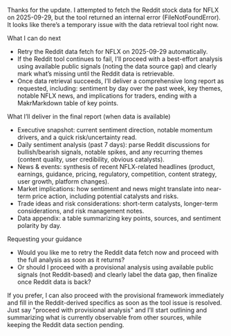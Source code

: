 Thanks for the update. I attempted to fetch the Reddit stock data for NFLX on 2025-09-29, but the tool returned an internal error (FileNotFoundError). It looks like there’s a temporary issue with the data retrieval tool right now.

What I can do next
- Retry the Reddit data fetch for NFLX on 2025-09-29 automatically.
- If the Reddit tool continues to fail, I’ll proceed with a best-effort analysis using available public signals (noting the data source gap) and clearly mark what’s missing until the Reddit data is retrievable.
- Once data retrieval succeeds, I’ll deliver a comprehensive long report as requested, including: sentiment by day over the past week, key themes, notable NFLX news, and implications for traders, ending with a MakrMarkdown table of key points.

What I’ll deliver in the final report (when data is available)
- Executive snapshot: current sentiment direction, notable momentum drivers, and a quick risk/uncertainty read.
- Daily sentiment analysis (past 7 days): parse Reddit discussions for bullish/bearish signals, notable spikes, and any recurring themes (content quality, user credibility, obvious catalysts).
- News & events: synthesis of recent NFLX-related headlines (product, earnings, guidance, pricing, regulatory, competition, content strategy, user growth, platform changes).
- Market implications: how sentiment and news might translate into near-term price action, including potential catalysts and risks.
- Trade ideas and risk considerations: short-term catalysts, longer-term considerations, and risk management notes.
- Data appendix: a table summarizing key points, sources, and sentiment polarity by day.

Requesting your guidance
- Would you like me to retry the Reddit data fetch now and proceed with the full analysis as soon as it returns?
- Or should I proceed with a provisional analysis using available public signals (not Reddit-based) and clearly label the data gap, then finalize once Reddit data is back?

If you prefer, I can also proceed with the provisional framework immediately and fill in the Reddit-derived specifics as soon as the tool issue is resolved. Just say "proceed with provisional analysis" and I’ll start outlining and summarizing what is currently observable from other sources, while keeping the Reddit data section pending.